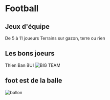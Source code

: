 # Football

## Jeux d'équipe
De 5 à 11 joueurs 
Terrains sur gazon, terre ou rien 

## Les bons joeurs 
Thien Ban BUI
![BIG TEAM](/images/TB.png)


## foot est de la balle
![ballon](https://www.webstickersmuraux.com/fr/img/mag372-png/folder/products-detalle-png/stickers-muraux-ballon-de-football-drapeau-de-l-allemagne.png)
